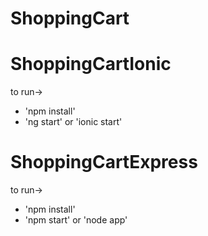 # ShoppingCart

# ShoppingCartIonic
to run-> 
* 'npm install'
* 'ng start' or 'ionic start'


# ShoppingCartExpress
to run->
* 'npm install'
* 'npm start' or 'node app'
